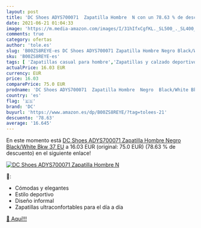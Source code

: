 ```yaml
---
layout: post
title: 'DC Shoes ADYS700071  Zapatilla Hombre  N con un 78.63 % de descuento'
date: 2021-06-21 01:04:33
image: 'https://m.media-amazon.com/images/I/31hIfxCgfKL._SL500_._SL400_.jpg'
comments: true
category: ofertas
author: 'tole.es'
slug: 'B00ZS8REYE-es DC Shoes ADYS700071 Zapatilla Hombre Negro Black/White Bkw...'
sku: 'B00ZS8REYE-es'
tags: [ 'Zapatillas casual para hombre','Zapatillas y calzado deportivo para hombre','Zapatos','Zapatos para hombre','Zapatos y complementos','dc','zapatilla', ]
actualPrice: 16.03 EUR
currency: EUR
price: 16.03
comparePrice: 75.0 EUR
prodname: 'DC Shoes ADYS700071  Zapatilla Hombre  Negro  Black/White Bkw   37 EU'
country: 'es'
flag: '🇪🇸'
brand: 'DC'
buyurl: 'https://www.amazon.es/dp/B00ZS8REYE/?tag=tolees-21'
descuento: '78.63'
average: '16.645'
---
```


En este momento está [DC Shoes ADYS700071  Zapatilla Hombre  Negro  Black/White Bkw   37 EU](https://www.amazon.es/dp/B00ZS8REYE/?tag=tolees-21) a 16.03 EUR (original: 75.0 EUR) (78.63 %  de descuento) en el siguiente enlace!

[![DC Shoes ADYS700071  Zapatilla Hombre  N](https://m.media-amazon.com/images/I/31hIfxCgfKL._SL500_._SL400_.jpg)](https://www.amazon.es/dp/B00ZS8REYE/?tag=tolees-21)

🔎:

- Cómodas y elegantes
- Estilo deportivo
- Diseño informal
- Zapatillas ultraconfortables para el día a día

[🛒 Aquí!!!](https://www.amazon.es/dp/B00ZS8REYE/?tag=tolees-21)

